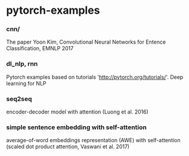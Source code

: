 # pytorch-examples

### cnn/

The paper Yoon Kim, Convolutional Neural Networks for Entence Classification, EMNLP 2017

### dl_nlp, rnn

Pytorch examples based on tutorials 'http://pytorch.org/tutorials/'. Deep learning for NLP

### seq2seq

encoder-decoder model with attention (Luong et al. 2016)

### simple sentence embedding with self-attention

average-of-word embeddings representation (AWE) with self-attention (scaled dot product attention, Vaswani et al. 2017)


